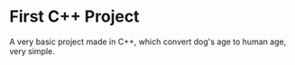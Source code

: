 <h1>First C++ Project</h1>

<p>A very basic project made in C++, which convert dog's age to human age, very simple.</p>
